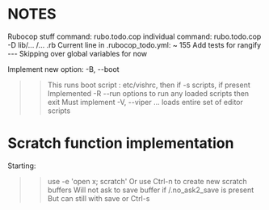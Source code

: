 # NOTES

Rubocop stuff
command: rubo.todo.cop
individual command: rubo.todo.cop -D lib/... /... .rb
Current line in .rubocop_todo.yml:
~ 155 
Add tests for rangify
--- Skipping over global variables for now

Implement new option: -B, --boot
  >> This runs boot script : etc/vishrc, then if -s scripts, if present
  >> Implemented -R --run options to run any loaded scripts then exit
  >> Must implement -V, --viper ... loads entire set of editor scripts

# Scratch  function implementation
Starting:
>> use -e 'open x; scratch'
>> Or use Ctrl-n to create new scratch buffers
>> Will not ask to save buffer if /.no_ask2_save is present
>> But can still with save or Ctrl-s
